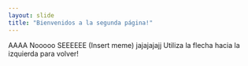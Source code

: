 ```yaml
---
layout: slide
title: "Bienvenidos a la segunda página!"
---
```

AAAA Nooooo SEEEEEE (Insert meme) jajajajajj
Utiliza la flecha hacia la izquierda para volver!
